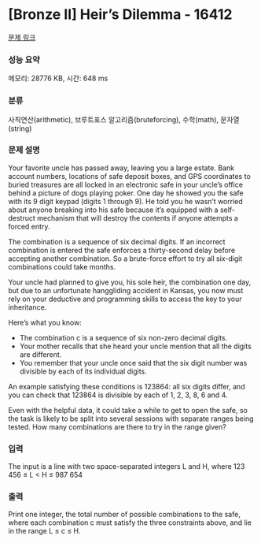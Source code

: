 # [Bronze II] Heir’s Dilemma - 16412 

[문제 링크](https://www.acmicpc.net/problem/16412) 

### 성능 요약

메모리: 28776 KB, 시간: 648 ms

### 분류

사칙연산(arithmetic), 브루트포스 알고리즘(bruteforcing), 수학(math), 문자열(string)

### 문제 설명

<p>Your favorite uncle has passed away, leaving you a large estate. Bank account numbers, locations of safe deposit boxes, and GPS coordinates to buried treasures are all locked in an electronic safe in your uncle’s office behind a picture of dogs playing poker. One day he showed you the safe with its 9 digit keypad (digits 1 through 9). He told you he wasn’t worried about anyone breaking into his safe because it’s equipped with a self-destruct mechanism that will destroy the contents if anyone attempts a forced entry.</p>

<p>The combination is a sequence of six decimal digits. If an incorrect combination is entered the safe enforces a thirty-second delay before accepting another combination. So a brute-force effort to try all six-digit combinations could take months.</p>

<p>Your uncle had planned to give you, his sole heir, the combination one day, but due to an unfortunate hanggliding accident in Kansas, you now must rely on your deductive and programming skills to access the key to your inheritance.</p>

<p>Here’s what you know:</p>

<ul>
	<li>The combination c is a sequence of six non-zero decimal digits.</li>
	<li>Your mother recalls that she heard your uncle mention that all the digits are different.</li>
	<li>You remember that your uncle once said that the six digit number was divisible by each of its individual digits.</li>
</ul>

<p>An example satisfying these conditions is 123864: all six digits differ, and you can check that 123864 is divisible by each of 1, 2, 3, 8, 6 and 4.</p>

<p>Even with the helpful data, it could take a while to get to open the safe, so the task is likely to be split into several sessions with separate ranges being tested. How many combinations are there to try in the range given?</p>

### 입력 

 <p>The input is a line with two space-separated integers L and H, where 123 456 ≤ L < H ≤ 987 654</p>

### 출력 

 <p>Print one integer, the total number of possible combinations to the safe, where each combination c must satisfy the three constraints above, and lie in the range L ≤ c ≤ H.</p>

